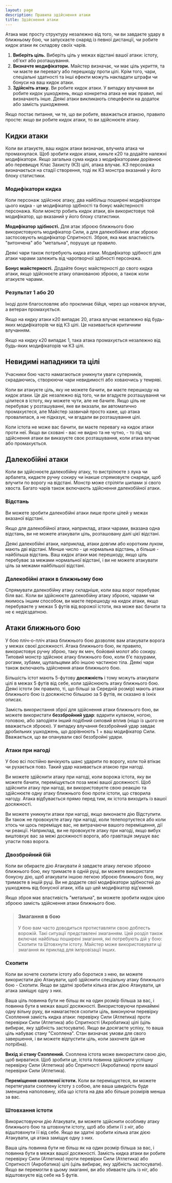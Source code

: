 ```yaml
---
layout: page
description: Правила здійснення атаки
title: Здійснення атаки
---
```


Атака має просту структуру незалежно від того, чи ви завдаєте удару в ближньому бою, чи запускаєте снаряд із певної дистанції, чи робите кидок атаки як складову своїх чарів.

1. **Виберіть ціль.** Виберіть ціль у межах відстані вашої атаки: істоту, об'єкт або розташування.
2. **Визначте модифікатори.** Майстер визначає, чи має ціль укриття, та чи маєте ви перевагу або перешкоду проти цілі. Крім того, чари, спеціальні здатності та інші ефекти можуть накладати штрафи чи бонуси на ваш кидок атаки.
3. **Здійсніть атаку.** Ви робите кидок атаки. У випадку влучання ви робите кидок ушкоджень, якщо конкретна атака не має правил, які визначають інше. Деякі атаки викликають спецефекти на додаток або замість ушкодження.


Якщо постає питання, чи те, що ви робите, вважається атакою, правило просте: якщо ви робите кидок атаки, то ви здійснюєте атаку.

## Кидки атаки
Коли ви атакуєте, ваш кидок атаки визначає, влучила атака чи промахнулася. Щоб зробити кидок атаки, киньте к20 та додайте належні модифікатори. Якщо загальна сума кидка з модифікаторами дорівнює або перевищує Клас Захисту (КЗ) цілі, атака влучає. КЗ персонажа визначається на стадії створення, тоді як КЗ монстра вказаний у його блоку статистики.

### Модифікатори кидка
Коли персонаж здійснює атаку, два найбільш поширені модифікатори цього кидка - це модифікатор здібності та бонус майстерності персонажа. Коли монстр робить кидок атаки, він використовує той модифікатор, що вказаний у його блоку статистики.

**Модифікатор здібності.** Для атак зброєю ближнього бою використовують модифікатор Сили, а для далекобійних атак зброєю застосовують модифікатор Спритності. Зброя, яка має властивість "витончена" або "метальна", порушує це правило.

Деякі чари також потребують кидка атаки. Модифікатор здібності для атаки чарами залежить від чаротворчої здібності персонажа.

**Бонус майстерності.** Додайте бонус майстерності до свого кидка атаки, якщо здійснюєте атаку опанованою зброєю, а також коли атакуєте чарами.

### Результат 1 або 20
Іноді доля благословляє або проклинає бійця, через що новачок влучає, а ветеран промахується.

Якщо на кидку атаки к20 випадає 20, атака влучає незалежно від будь-яких модифікаторів чи від КЗ цілі. Це називається критичним влучанням.

Якщо на кидку к20 випадає 1, така атака промахується незалежно від будь-яких модифікаторів чи КЗ цілі.

## Невидимі нападники та цілі
Учасники бою часто намагаються уникнути уваги суперників, скрадаючись, створюючи чари невидимості або ховаючись у темряві.

Коли ви атакуєте ціль, яку не можете бачити, ви маєте перешкоду на кидок атаки. Це діє незалежно від того, чи ви вгадуєте розташування чи цілитеся в істоту, яку можете чути, але не бачите. Якщо ціль не перебуває у розташуванні, яке ви вказали, ви автоматично промахуєтеся, але Майстер зазвичай просто каже, що атака провалилася, а не підказує, чи вгадали ви розташування цілі.

Коли істота не може вас бачити, ви маєте перевагу на кидок атаки проти неї. Якщо ви сховані - вас не видно та не чутно, - то під час здійснення атаки ви виказуєте своє розташування, коли атака влучає або промахується.

## Далекобійні атаки
Коли ви здійснюєте далекобійну атаку, то вистрілюєте з лука чи арбалета, кидаєте ручну сокиру чи інакше спрямовуєте снаряди, щоб влучити по ворогу на відстані. Монстр може стріляти шипами зі свого хвоста. Багато чарів також включають здійснення далекобійної атаки.

### Відстань
Ви можете зробити далекобійні атаки лише проти цілей у межах вказаної відстані.

Якщо для далекобійної атаки, наприклад, атаки чарами, вказана одна відстань, ви не можете атакувати ціль, розташовану далі цієї відстані.

Деякі далекобійні атаки, наприклад, атаки довгим або коротким луком, мають дві відстані. Менше число - це нормальна відстань, а більше - найбільша відстань. Ваш кидок атаки має перешкоду, якщо ціль перебуває за межами нормальної відстані, і ви не можете атакувати ціль за межами найбільшої відстані.

### Далекобійні атаки в ближньому бою
Спрямувати далекобійну атаку складніше, коли ваш ворог перебуває біля вас. Коли ви здійснюєте далекобійну атаку зброєю, чарами чи якимось іншим способом, ви маєте перешкоду на кидок атаки, якщо перебуваєте у межах 5 футів від ворожої істоти, яка може вас бачити та не є недієздатною.

## Атаки ближнього бою
У бою пліч-о-пліч атака ближнього бою дозволяє вам атакувати ворога у межах своєї досяжності. Атака ближнього бою, як правило, використовує ручну зброю, таку як меч, бойовий молот або сокиру. Типовий монстр здійснює атаку ближнього бою, коли б'є пазурами, рогами, зубами, щупальцями або іншою частиною тіла. Деякі чари також включають здійснення атаки ближнього бою.

Більшість істот мають 5-футову **досяжність** і тому можуть атакувати цілі в межах 5 футів від себе, коли здійснюють атаку ближнього бою. Деякі істоти (як правило, ті, що більші за Середній розмір) мають атаки ближнього бою із досяжністю більшою за 5 футів, як сказано в їхніх описах.

Замість використання зброї для здійснення атаки ближнього бою, ви можете використати **беззбройний удар**: вдарити кулаком, ногою, головою, або заподіяти інший подібний силовий вплив (ніщо із цього не вважається зброєю). У випадку влучання беззбройний удар завдає дробильних ушкоджень, що дорівнюють 1 + ваш модифікатор Сили. Вважається, що ви опанували свої беззбройні удари.

### Атаки при нагоді
У бою всі постійно вичікують шанс ударити по ворогу, коли той втікає чи рухається повз. Такий удар називається атакою при нагоді.

Ви можете здійснити атаку при нагоді, коли ворожа істота, яку ви можете бачити, переміщується поза межі вашої досяжності. Щоб здійснити атаку при нагоді, ви використовуєте свою реакцію та здійснюєте одну атаку ближнього бою проти істоти, що створила нагоду. Атака відбувається прямо перед тим, як істота виходить із вашої досяжності.

Ви можете уникнути атаки при нагоді, якщо виконаєте дію Відступити. Ви також не провокуєте атаку при нагоді, коли телепортуєтеся або коли хтось чи щось переміщує вас, не витрачаючи вашого переміщення, дії чи реакції. Наприклад, ви не провокуєте атаку при нагоді, якщо вибух виштовхує вас за межі досяжності ворога, або гравітація змушує вас упасти повз ворога.

### Двозбройний бій
Коли ви обираєте дію Атакувати й завдаєте атаку легкою зброєю ближнього бою, яку тримаєте в одній руці, ви можете використати бонусну дію, щоб атакувати іншою легкою зброєю ближнього бою, яку тримаєте в іншій руці. Ви не додаєте свої модифікатори здібностей до ушкоджень від бонусної атаки, хіба що цей модифікатор від'ємний.

Якщо зброя має властивість "метальна", ви можете зробити кидок цією зброєю замість здійснення атаки ближнього бою.

> ### Змагання в бою 
> 
> У бою вам часто доводиться протиставляти свою доблесть ворожій. Такі ситуації представлені змаганням. Цей розділ також включає найбільш поширені змагання, які потребують дій у бою: Схопити та Штовхнути істоту. Майстер може використовувати ці змагання як приклад для імпровізації інших.

### Схопити
Коли ви хочете схопити істоту або боротися з нею, ви можете використати дію Атакувати, щоб здійснити спеціальну атаку ближнього бою - Схопити. Якщо ви здатні зробити кілька атак дією Атакувати, ця атака заміщує одну з них.

Ваша ціль повинна бути не більш як на один розмір більша за вас, і повинна бути в межах вашої досяжності. Використовуючи принаймні одну вільну руку, ви намагаєтеся схопити ціль, виконуючи перевірку Схоплення замість кидка атаки: перевірку Сили (Атлетика) проти перевірки Сили (Атлетика) або Спритності (Акробатика) цілі (ціль вибирає, яку здібність застосувати). Якщо ви досягаєте успіху, то ваша ціль набуває стану "Схоплена". Стан визначає умови для свого завершення, і ви можете відпустити ціль, коли захочете (дія не потрібна).

**Вихід зі стану Схоплений.** Схоплена істота може використати свою дію, щоб вирватися. Щоб зробити це, істота повинна здійснити успішну перевірку Сили (Атлетика) або Спритності (Акробатика) проти вашої перевірки Сили (Атлетика).

**Переміщення схопленої істоти.** Коли ви переміщуєтеся, ви можете перетягувати схоплену істоту з собою, але ваша швидкість буде зменшена наполовину, хіба що істота на два або більше розмірів менша за вас.


### Штовхання істоти
Використовуючи дію Атакувати, ви можете здійснити особливу атаку ближнього бою та штовхнути істоту, щоб або збити її з ніг, або відштовхнути її від себе. Якщо ви здатні зробити кілька атак дією Атакувати, ця атака заміщує одну з них.

Ваша ціль повинна бути не більш як на один розмір більша за вас, і повинна бути в межах вашої досяжності. Замість кидка атаки ви робите перевірку Сили (Атлетика) проти перевірки Сили (Атлетика) або Спритності (Акробатика) цілі (ціль вибирає, яку здібність застосувати). Якщо ви перемогли в цьому змаганні, ви або збиваєте ціль із ніг, або відштовхуєте від себе на 5 футів. 
